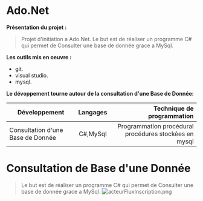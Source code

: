 # Ado.Net

**Présentation du projet :**
>Projet d'initiation a Ado.Net.
>Le but est de réaliser un programme C# qui permet de Consulter une base de donnée grace a MySql.


**Les outils mis en oeuvre :**
* git.
* visual studio.
* mysql.

**Le dévoppement tourne autour de la consultation d'une Base de Donnée:**

|Développement                     |Langages |Technique de programmation                           |
|----------------------------------|:-------:|----------------------------------------------------:|
|Consultation d'une Base de Donnée |C#,MySql |Programmation procédural procédures stockées en mysql|

# Consultation de Base d'une Donnée
>Le but est de réaliser un programme C# qui permet de Consulter une base de donnée grace a MySql.
![acteurFluxInscription.png](http://image.noelshack.com/fichiers/2018/37/3/1536761964-acteurfluxinscription.png)
